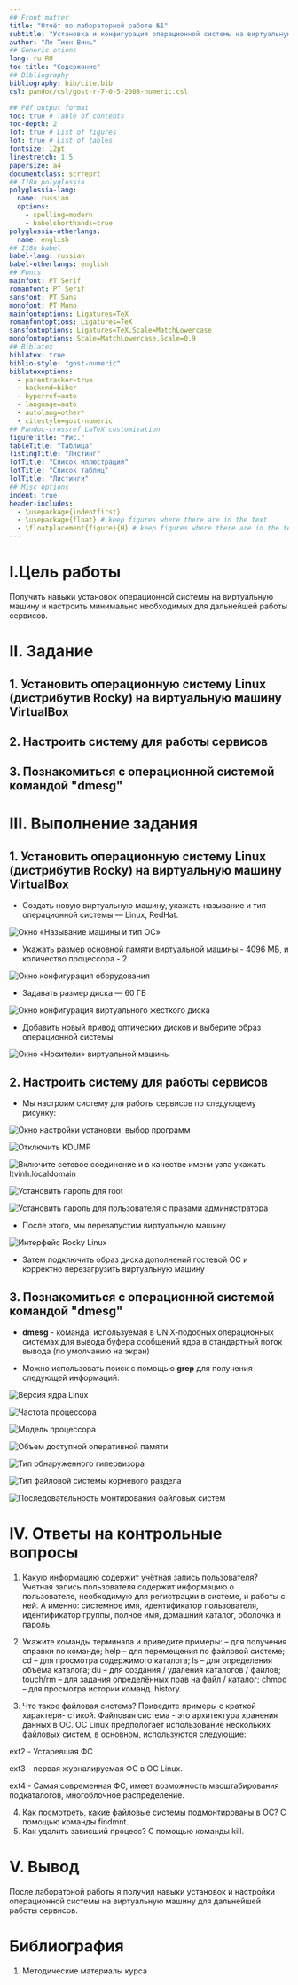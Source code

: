 ```yaml
---
## Front matter
title: "Отчёт по лабораторной работе №1"
subtitle: "Установка и конфигурация операционной системы на виртуальную машину"
author: "Ле Тиен Винь"
## Generic otions
lang: ru-RU
toc-title: "Содержание"
## Bibliography
bibliography: bib/cite.bib
csl: pandoc/csl/gost-r-7-0-5-2008-numeric.csl

## Pdf output format
toc: true # Table of contents
toc-depth: 2
lof: true # List of figures
lot: true # List of tables
fontsize: 12pt
linestretch: 1.5
papersize: a4
documentclass: scrreprt
## I18n polyglossia
polyglossia-lang:
  name: russian
  options:
	- spelling=modern
	- babelshorthands=true
polyglossia-otherlangs:
  name: english
## I18n babel
babel-lang: russian
babel-otherlangs: english
## Fonts
mainfont: PT Serif
romanfont: PT Serif
sansfont: PT Sans
monofont: PT Mono
mainfontoptions: Ligatures=TeX
romanfontoptions: Ligatures=TeX
sansfontoptions: Ligatures=TeX,Scale=MatchLowercase
monofontoptions: Scale=MatchLowercase,Scale=0.9
## Biblatex
biblatex: true
biblio-style: "gost-numeric"
biblatexoptions:
  - parentracker=true
  - backend=biber
  - hyperref=auto
  - language=auto
  - autolang=other*
  - citestyle=gost-numeric
## Pandoc-crossref LaTeX customization
figureTitle: "Рис."
tableTitle: "Таблица"
listingTitle: "Листинг"
lofTitle: "Список иллюстраций"
lotTitle: "Список таблиц"
lolTitle: "Листинги"
## Misc options
indent: true
header-includes:
  - \usepackage{indentfirst}
  - \usepackage{float} # keep figures where there are in the text
  - \floatplacement{figure}{H} # keep figures where there are in the text
---
```


# I.Цель работы

Получить навыки установок операционной системы на виртуальную машину и настроить минимально необходимых для дальнейшей работы сервисов.

# II. Задание

## 1. Установить операционную систему Linux (дистрибутив Rocky) на виртуальную машину VirtualBox

## 2. Настроить систему для работы сервисов

## 3. Познакомиться с операционной системой командой "dmesg"

# III. Выполнение задания

## 1. Установить операционную систему Linux (дистрибутив Rocky) на виртуальную машину VirtualBox

- Создать новую виртуальную машину, укажать называние и тип операционной системы — Linux, RedHat.

![Окно «Называние машины и тип ОС»](https://drive.google.com/uc?id=1h1jlRdL19VZGcLUiDxCezIA1KuDIzQRI)

- Укажать размер основной памяти виртуальной машины - 4096 МБ, и количество процессора - 2

![Окно конфигурация оборудования](https://drive.google.com/uc?id=1US4h11eIQ3cxZeUd38BLAf_jK1bdYCPL)

- Задавать размер диска — 60 ГБ

![Окно конфигурация виртуального жесткого диска](https://drive.google.com/uc?id=1vee94XxeN5NHtXf_dueZddLxM8hYhI_j)

- Добавить новый привод оптических дисков и выберите образ операционной системы

![Окно «Носители» виртуальной машины](https://drive.google.com/uc?id=1mwu0-HvMZo3HXp-WFkhDxqlo12KQLpKB)

## 2. Настроить систему для работы сервисов

- Мы настроим систему для работы сервисов по следующему рисунку:

![Окно настройки установки: выбор программ](https://drive.google.com/uc?id=19koVVDR9E6kAwAmgo5lx2xoM3wpU4EFo)

![Отключить KDUMP](https://drive.google.com/uc?id=14PEqZRdfZTLxCD7_l8-n9ePIhKePv5re)

![Включите сетевое соединение и в качестве имени узла укажать ltvinh.localdomain](https://drive.google.com/uc?id=1JMw1-mtim3WrwerHyGZaK9qCtoPxrcV6)

![Установить пароль для root](https://drive.google.com/uc?id=1WQOZIDbF3J0gEKvuOLjPTePj0QYn6apf)

![Установить пароль для пользователя с правами администратора](https://drive.google.com/uc?id=164ui4Rh7OfjA4VKZW61FTLpz0zIFX8Gj)

- После этого, мы перезапустим виртуальную машину

![Интерфейс Rocky Linux](https://drive.google.com/uc?id=1cEu-k9euuiyLvEz_8OtiyMso6kxk5goe)

- Затем подключить образ диска дополнений гостевой ОС и корректно перезагрузить виртуальную машину

## 3. Познакомиться с операционной системой командой "dmesg"

- **dmesg** - команда, используемая в UNIX‐подобных операционных системах для вывода буфера сообщений ядра в стандартный поток вывода (по умолчанию на экран)

- Можно использовать поиск с помощью **grep** для получения следующей информаций:

![Версия ядра Linux](https://drive.google.com/uc?id=1Op1gXBk8dXv09aYEJbJt2jyWRFYQ4we3)

![Частота процессора](https://drive.google.com/uc?id=12i3X0tDlIvkmUATB-OzulGxbBpnDXv2z)

![Модель процессора](https://drive.google.com/uc?id=1rnZgldQajcS-HBMviKT4nUYJNH-haxK5)

![Объем доступной оперативной памяти](https://drive.google.com/uc?id=1b9xpWNR1luYNJRSPDPYb-EHv5WNIZvGT)

![Тип обнаруженного гипервизора](https://drive.google.com/uc?id=1UblkoNTL40cwQ7wDmhxqagD_b0Qdhzdm)

![Тип файловой системы корневого раздела](https://drive.google.com/uc?id=1jqlbgVlPXbhyDELVz9Hrfah1De_MWeGc)

![Последовательность монтирования файловых систем](https://drive.google.com/uc?id=1KyrQE5dxWP4vMjfu3N-vaAy7FwaJd39F)

# IV. Ответы на контрольные вопросы

1. Какую информацию содержит учётная запись пользователя?
    Учетная запись пользователя содержит информацию о пользователе, необходимую для регистрации в системе, и работы с ней. А именно: системное имя, идентификатор пользователя, идентификатор группы, полное имя, домашний каталог, оболочка и пароль.
2. Укажите команды терминала и приведите примеры:
  – для получения справки по команде; help
  – для перемещения по файловой системе; cd
  – для просмотра содержимого каталога; ls
  – для определения объёма каталога; du
  – для создания / удаления каталогов / файлов; touch/rm
  – для задания определённых прав на файл / каталог; chmod
  – для просмотра истории команд. history.

3. Что такое файловая система? Приведите примеры с краткой характери-
стикой.
  Файловая система - это архитектура хранения данных в ОС. ОС Linux предпологает использование нескольких файловых систем, в основном, используются следующие: 

  ext2 - Устаревшая ФС

  ext3 - первая журналируемая ФС в ОС Linux.

  ext4 - Самая современная ФС, имеет возможность масштабирования подкаталогов, многоблочное распределение.

4. Как посмотреть, какие файловые системы подмонтированы в ОС?
    С помощью команды findmnt.
5. Как удалить зависший процесс?
    С помощью команды kill.

# V. Вывод
После лаборатоной работы я получил навыки установок и настройки операционной системы на виртуальную машину для дальнейшей работы сервисов.


# Библиография

1. Методические материалы курса
